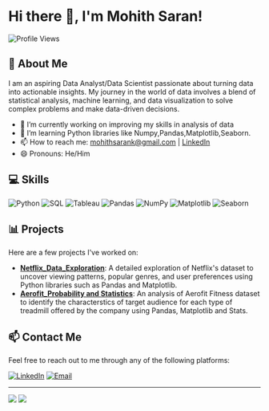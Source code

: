 # Hi there 👋, I'm Mohith Saran!

![Profile Views](https://komarev.com/ghpvc/?username=ssgalactic&color=green)

## 🌟 About Me
I am an aspiring Data Analyst/Data Scientist passionate about turning data into actionable insights. My journey in the world of data involves a blend of statistical analysis, machine learning, and data visualization to solve complex problems and make data-driven decisions.

- 🔭 I’m currently working on improving my skills in analysis of data
- 🌱 I’m learning Python libraries like Numpy,Pandas,Matplotlib,Seaborn.
- 📫 How to reach me: [mohithsarank@gmail.com](mailto:mohithsarank@gmail.com) | [LinkedIn](https://www.linkedin.com/in/mohithsaran/)
- 😄 Pronouns: He/Him

## 💻 Skills
![Python](https://img.shields.io/badge/Python-FFD43B?style=for-the-badge&logo=python&logoColor=blue)
![SQL](https://img.shields.io/badge/SQL-4479A1?style=for-the-badge&logo=sql&logoColor=white)
![Tableau](https://img.shields.io/badge/Tableau-E97627?style=for-the-badge&logo=tableau&logoColor=white)
![Pandas](https://img.shields.io/badge/Pandas-150458?style=for-the-badge&logo=pandas&logoColor=white)
![NumPy](https://img.shields.io/badge/NumPy-013243?style=for-the-badge&logo=numpy&logoColor=white)
![Matplotlib](https://img.shields.io/badge/Matplotlib-ffffff?style=for-the-badge&logo=matplotlib&logoColor=black)
![Seaborn](https://img.shields.io/badge/Seaborn-3776AB?style=for-the-badge&logo=python&logoColor=white)

## 📊 Projects
Here are a few projects I've worked on:

- **[Netflix_Data_Exploration](https://github.com/mohithsaran/Netflix_Business_Case)**: A detailed exploration of Netflix's dataset to uncover viewing patterns, popular genres, and user preferences using Python libraries such as Pandas and Matplotlib.
- **[Aerofit_Probability and Statistics](https://github.com/mohithsaran/AeroFit_Business_Case)**: An analysis of Aerofit Fitness dataset to identify the characterstics of target audience for each type of treadmill offered by the company using Pandas, Matplotlib and Stats.

## 📫 Contact Me
Feel free to reach out to me through any of the following platforms:

[![LinkedIn](https://img.shields.io/badge/LinkedIn-0A66C2?style=for-the-badge&logo=linkedin&logoColor=white)](https://www.linkedin.com/in/mohithsaran/)
[![Email](https://img.shields.io/badge/Email-D14836?style=for-the-badge&logo=gmail&logoColor=white)](mailto:mohithsarank@gmail.com)

---

![](https://github-readme-stats.vercel.app/api?username=ssgalactic&show_icons=true&theme=radical)
![](https://github-readme-stats.vercel.app/api/top-langs/?username=ssgalactic&layout=compact&theme=radical)
